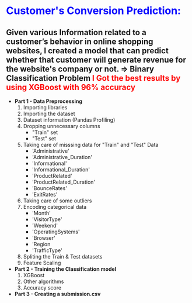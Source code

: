 # <font color='blue'>Customer's Conversion Prediction: </font> 

Given various Information related to a customer’s behavior in online shopping websites,
I created a model that can predict whether that customer will generate revenue for the website's company or not. 
   => Binary Classification Problem
   <font color='red'> I Got the best results by using XGBoost with 96% accuracy</font> 
---
 
* **Part 1 - Data Preprocessing**
   1. Importing libraries
   2. Importing the dataset
   3. Dataset information (Pandas Profiling)
   4. Dropping unnecessary columns
      - "Train" set
      - "Test" set
   5. Taking care of misssing data for "Train" and "Test" Data
      - 'Administrative'          
      - 'Administrative_Duration'
      - 'Informational'
      - 'Informational_Duration' 
      - 'ProductRelated' 
      - 'ProductRelated_Duration'
      - 'BounceRates'
      - 'ExitRates'
   6. Taking care of some outliers
   7. Encoding categorical data
      - 'Month'        
      - 'VisitorType'
      - 'Weekend'
      - 'OperatingSystems'
      - 'Browser'
      - 'Region
      - 'TrafficType'
   8. Spliting the Train & Test datasets
   9. Feature Scaling   
* **Part 2 - Training the Classification model**
   1. XGBoost
   2. Other algorithms
   3. Accuracy score  
* **Part 3 - Creating a submission.csv**
